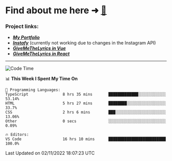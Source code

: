 # Find about me here ➜ [🧑](https://pauabella.dev)

### Project links:
- ***[My Portfolio](https://pauabella.dev)***
- ***[Instafy](https://instafy.me)*** (currently not working due to changes in the Instagram API)
- ***[GiveMeTheLyrics in Vue](https://lyrics.pauabella.dev)***
- ***[GiveMeTheLyrics in React](https://pauabella.dev/GiveMeTheLyrics)***

---
<!--START_SECTION:waka-->
![Code Time](http://img.shields.io/badge/Code%20Time-1%2C608%20hrs%2032%20mins-blue)

📊 **This Week I Spent My Time On** 

```text
💬 Programming Languages: 
TypeScript               8 hrs 35 mins       █████████████░░░░░░░░░░░░   53.14% 
HTML                     5 hrs 27 mins       ████████░░░░░░░░░░░░░░░░░   33.7% 
CSS                      2 hrs 6 mins        ███░░░░░░░░░░░░░░░░░░░░░░   13.06% 
Other                    0 secs              ░░░░░░░░░░░░░░░░░░░░░░░░░   0.09%

🔥 Editors: 
VS Code                  16 hrs 10 mins      █████████████████████████   100.0%

```


 Last Updated on 02/11/2022 18:07:23 UTC
<!--END_SECTION:waka-->
